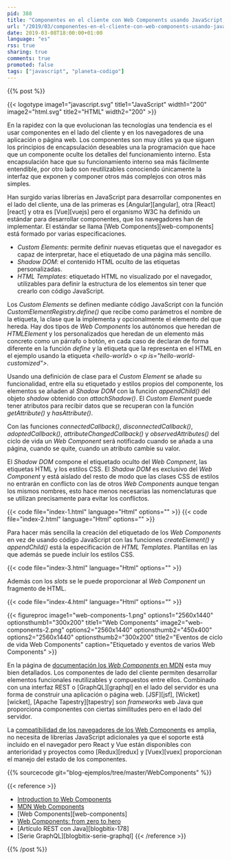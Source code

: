 ```yaml
---
pid: 388
title: "Componentes en el cliente con Web Components usando JavaScript, HTML y CSS"
url: "/2019/03/componentes-en-el-cliente-con-web-components-usando-javascript-html-y-css/"
date: 2019-03-08T18:00:00+01:00
language: "es"
rss: true
sharing: true
comments: true
promoted: false
tags: ["javascript", "planeta-codigo"]
---
```


{{% post %}}

{{< logotype image1="javascript.svg" title1="JavaScript" width1="200" image2="html.svg" title2="HTML" width2="200" >}}

En la rapidez con la que evolucionan las tecnologías una tendencia es el usar componentes en el lado del cliente y en los navegadores de una aplicación o página web. Los componentes son muy útiles ya que siguen los principios de encapsulación deseables una la programación que hace que un componente oculte los detalles del funcionamiento interno. Esta encapsulación hace que su funcionamiento interno sea más fácilmente entendible, por otro lado son reutilizables conociendo únicamente la interfaz que exponen y componer otros más complejos con otros más simples.

Han surgido varias librerías en JavaScript para desarrollar componentes en el lado del cliente, una de las primeras es [Angular][angular], otra [React][react] y otra es [Vue][vuejs] pero el organismo W3C ha definido un estándar para desarrollar componentes, que los navegadores han de implementar. El estándar se llama [Web Components][web-components] está formado por varias especificaciones.

* _Custom Elements_: permite definir nuevas etiquetas que el navegador es capaz de interpretar, hace el etiquetado de una página más sencillo.
* _Shadow DOM_: el contenido HTML oculto de las etiquetas personalizadas.
* _HTML Templates_: etiquetado HTML no visualizado por el navegador, utilizables para definir la estructura de los elementos sin tener que crearlo con código JavaScript.

Los _Custom Elements_ se definen mediante código JavaScript con la función _CustomElementRegistry.define()_ que recibe como parámetros el nombre de la etiqueta, la clase que la implementa y opcionalmente el elemento del que hereda. Hay dos tipos de _Web Components_ los autónomos que heredan de _HTMLElement_ y los personalizados que heredan de un elemento más concreto como un párrafo o botón, en cada caso de declaran de forma diferente en la función _define_ y la etiqueta que la representa en el HTML en el ejemplo usando la etiqueta _\<hello-world\>_ o _\<p is="hello-world-customized"\>_.

Usando una definición de clase para el _Custom Element_ se añade su funcionalidad, entre ella su etiquetado y estilos propios del componente, los elementos se añaden al _Shadow DOM_ con la función _appendChild()_ del objeto _shadow_ obtenido con _attachShadow()_. El _Custom Element_ puede tener atributos para recibir datos que se recuperan con la función _getAttribute()_ y _hasAttribute()_.

Con las funciones _connectedCallback()_, _disconnectedCallback()_, _adoptedCallback()_, _attributeChangedCallback()_ y _observedAttributes()_ del ciclo de vida un _Web Component_ será notificado cuando se añada a una página, cuando se quite, cuando un atributo cambie su valor.

El _Shadow DOM_ compone el etiquetado oculto del _Web Compnent_, las etiquetas HTML y los estilos CSS. El _Shadow DOM_ es exclusivo del _Web Component_ y está aislado del resto de modo que las clases CSS de estilos no entrarán en conflicto con las de otros _Web Components_ aunque tengan los mismos nombres, esto hace menos necesarias las nomenclaturas que se utilizan precisamente para evitar los conflictos.

{{< code file="index-1.html" language="Html" options="" >}}
{{< code file="index-2.html" language="Html" options="" >}}

Para hacer más sencilla la creación del etiquetado de los _Web Components_ en vez de usando código JavaScript con las funciones _createElement()_ y _appendChild()_ está la especificación de _HTML Templates_. Plantillas en las que además se puede incluir los estilos CSS.

{{< code file="index-3.html" language="Html" options="" >}}

Además con los _slots_ se le puede proporcionar al _Web Component_ un fragmento de HTML.

{{< code file="index-4.html" language="Html" options="" >}}

{{< figureproc
    image1="web-components-1.png" options1="2560x1440" optionsthumb1="300x200" title1="Web Components"
    image2="web-components-2.png" options2="2560x1440" optionsthumb2="450x400" options2="2560x1440" optionsthumb2="300x200" title2="Eventos de ciclo de vida Web Components"
    caption="Etiquetado y eventos de varios Web Components" >}}

En la página de [documentación los _Web Components_ en MDN](https://developer.mozilla.org/en-US/docs/Web/Web_Components) esta muy bien detallados. Los componentes de lado del cliente permiten desarrollar elementos funcionales reutilizables y compuestos entre ellos. Combinado con una interfaz REST o [GraphQL][graphql] en el lado del servidor es una forma de construir una aplicación o página web. [JSF][jsf], [Wicket][wicket], [Apache Tapestry][tapestry] son _frameworks_ web Java que proporciona componentes con ciertas similitudes pero en el lado del servidor.

La [compatibilidad de los navegadores de los Web Components](https://developer.mozilla.org/en-US/docs/Web/Web_Components#Browser_compatibility) es amplia, no necesita de librerías JavaScript adicionales ya que el soporte está incluido en el navegador pero React y Vue están disponibles con anterioridad y proyectos como [Redux][redux] y [Vuex][vuex] proporcionan el manejo del estado de los componentes.

{{% sourcecode git="blog-ejemplos/tree/master/WebComponents" %}}

{{< reference >}}
* [Introduction to Web Components](http://www.w3.org/TR/components-intro/)
* [MDN Web Components](https://developer.mozilla.org/en-US/docs/Web/Web_Components)
* [Web Components][web-components]
* [Web Components: from zero to hero](https://dev.to/thepassle/web-components-from-zero-to-hero-4n4m)
* [Artículo REST con Java][blogbitix-178]
* [Serie GraphQL][blogbitix-serie-graphql]
{{< /reference >}}

{{% /post %}}
